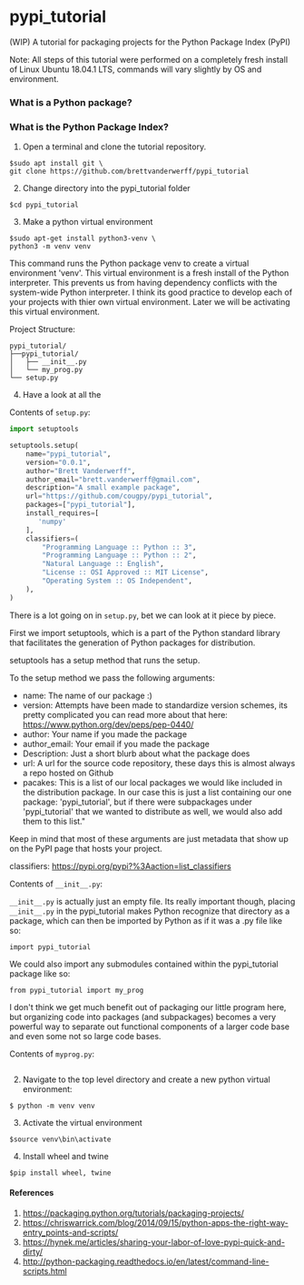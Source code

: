 # pypi_tutorial
(WIP) A tutorial for packaging projects for the Python Package Index (PyPI)

Note: All steps of this tutorial were performed on a completely fresh install of Linux Ubuntu 18.04.1 LTS, commands will vary slightly by OS and environment.

### What is a Python package?

### What is the Python Package Index? 



1. Open a terminal and clone the tutorial repository.

```commandline
$sudo apt install git \
git clone https://github.com/brettvanderwerff/pypi_tutorial

```

2. Change directory into the pypi_tutorial folder

```commandline
$cd pypi_tutorial
```

3. Make a python virtual environment

```commandline
$sudo apt-get install python3-venv \
python3 -m venv venv

```


This command runs the Python package venv to create a virtual environment 'venv'. This virtual environment is a fresh install of the Python interpreter. This prevents us from having dependency conflicts with the system-wide Python interpreter. I think its good practice to develop each of your projects with thier own virtual environment. Later we will be activating this virtual environment.


Project Structure:

```
pypi_tutorial/
├──pypi_tutorial/     
│   ├── __init__.py        
│   └── my_prog.py 
└── setup.py  
```

4. Have a look at all the 

Contents of `setup.py`:

```python
import setuptools

setuptools.setup(
    name="pypi_tutorial",
    version="0.0.1",
    author="Brett Vanderwerff",
    author_email="brett.vanderwerff@gmail.com",
    description="A small example package",
    url="https://github.com/cougpy/pypi_tutorial",
    packages=["pypi_tutorial"],
    install_requires=[
       'numpy'
    ],
    classifiers=(
        "Programming Language :: Python :: 3",
        "Programming Language :: Python :: 2",
        "Natural Language :: English",
        "License :: OSI Approved :: MIT License",
        "Operating System :: OS Independent",
    ),
)

```

There is a lot going on in `setup.py`, bet we can look at it piece by piece.

First we import setuptools, which is a part of the Python standard library that facilitates the generation of Python packages for distribution.

setuptools has a setup method that runs the setup. 

To the setup method we pass the following arguments: 

* name: The name of our package :)
* version: Attempts have been made to standardize version schemes, its pretty complicated you can read more about that here: https://www.python.org/dev/peps/pep-0440/
* author: Your name if you made the package
* author_email: Your email if you made the package
* Description: Just a short blurb about what the package does
* url: A url for the source code repository, these days this is almost always a repo hosted on Github
* pacakes: This is a list of our local packages we would like included in the distribution package. In our case this is just a list containing our one package: 'pypi_tutorial', but if there were subpackages under 'pypi_tutorial' that we wanted to distribute as well, we would also add them to this list."

Keep in mind that most of these arguments are just metadata that show up on the PyPI page that hosts your project.



classifiers: https://pypi.org/pypi?%3Aaction=list_classifiers

Contents of `__init__.py`:

`__init__.py` is actually just an empty file. Its really important though, placing `__init__.py` in the pypi_tutorial makes Python recognize that directory as a package, which can then be imported by Python as if it was a .py file like so:
 
 `import pypi_tutorial` 
 
 We could also import any submodules contained within the pypi_tutorial package like so:
 
 `from pypi_tutorial import my_prog`
 
 I don't think we get much benefit out of packaging our little program here, but organizing code into packages (and subpackages) becomes a very powerful way to separate out functional components of a larger code base and even some not so large code bases.
 



Contents of `myprog.py`:

```python

```

2. Navigate to the top level directory and create a new python virtual environment:

`$ python -m venv venv` 

3. Activate the virtual environment

`$source venv\bin\activate`

4. Install wheel and twine

`$pip install wheel, twine`


#### References

1. https://packaging.python.org/tutorials/packaging-projects/
2. https://chriswarrick.com/blog/2014/09/15/python-apps-the-right-way-entry_points-and-scripts/
3. https://hynek.me/articles/sharing-your-labor-of-love-pypi-quick-and-dirty/
4. http://python-packaging.readthedocs.io/en/latest/command-line-scripts.html



